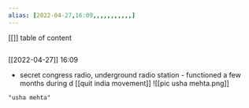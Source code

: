 ```yaml
---
alias: [2022-04-27,16:09,,,,,,,,,,,]
---
```

[[]]
table of content
```toc
```

[[2022-04-27]] 16:09
- secret congress radio, underground radio station - functioned a few months during d [[quit india movement]]
![[pic usha mehta.png]]
```query
"usha mehta"
```